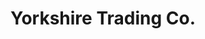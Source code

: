 ---
title: "Yorkshire Trading Co."
url: /berwick-upon-tweed/yorkshire-trading-co/
shop: Baumarkt
---